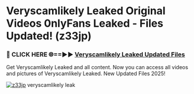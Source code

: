# Veryscamlikely Leaked Original Videos 0nlyFans Leaked - Files Updated! (z33jp)

<h3>🔴 CLICK HERE 🌐==►► <a href="https://best4dudes.click/HH4t6V" rel="nofollow">Veryscamlikely Leaked Updated Files</a></h3>

Get Veryscamlikely Leaked and all content. Now you can access all videos and pictures of Veryscamlikely Leaked. New Updated Files 2025!

[![z33jp](https://github.com/user-attachments/assets/8c521d6e-e6e3-4a75-9320-d58ab9d79d5b)](https://best4dudes.click/HH4t6V)
veryscamlikely leak